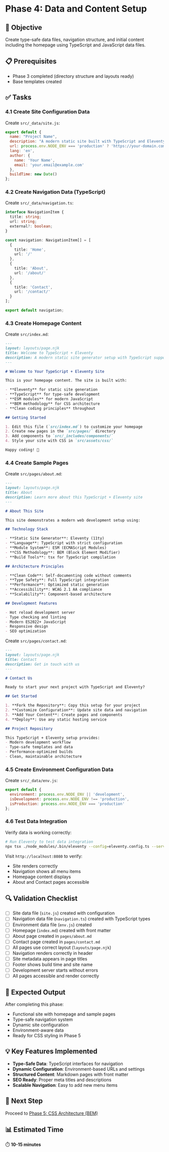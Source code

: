 # Phase 4: Data and Content Setup

## 🎯 Objective
Create type-safe data files, navigation structure, and initial content including the homepage using TypeScript and JavaScript data files.

## 📋 Prerequisites
- Phase 3 completed (directory structure and layouts ready)
- Base templates created

## ✅ Tasks

### 4.1 Create Site Configuration Data
Create `src/_data/site.js`:

```javascript
export default {
  name: "Project Name",
  description: "A modern static site built with TypeScript and Eleventy",
  url: process.env.NODE_ENV === 'production' ? 'https://your-domain.com' : 'http://localhost:8080',
  lang: 'en',
  author: {
    name: 'Your Name',
    email: 'your.email@example.com'
  },
  buildTime: new Date()
};
```

### 4.2 Create Navigation Data (TypeScript)
Create `src/_data/navigation.ts`:

```typescript
interface NavigationItem {
  title: string;
  url: string;
  external?: boolean;
}

const navigation: NavigationItem[] = [
  {
    title: 'Home',
    url: '/'
  },
  {
    title: 'About',
    url: '/about/'
  },
  {
    title: 'Contact',
    url: '/contact/'
  }
];

export default navigation;
```

### 4.3 Create Homepage Content
Create `src/index.md`:

```markdown
---
layout: layouts/page.njk
title: Welcome to TypeScript + Eleventy
description: A modern static site generator setup with TypeScript support
---

# Welcome to Your TypeScript + Eleventy Site

This is your homepage content. The site is built with:

- **Eleventy** for static site generation
- **TypeScript** for type-safe development
- **ESM modules** for modern JavaScript
- **BEM methodology** for CSS architecture
- **Clean coding principles** throughout

## Getting Started

1. Edit this file (`src/index.md`) to customize your homepage
2. Create new pages in the `src/pages/` directory
3. Add components to `src/_includes/components/`
4. Style your site with CSS in `src/assets/css/`

Happy coding! 🚀
```

### 4.4 Create Sample Pages
Create `src/pages/about.md`:

```markdown
---
layout: layouts/page.njk
title: About
description: Learn more about this TypeScript + Eleventy site
---

# About This Site

This site demonstrates a modern web development setup using:

## Technology Stack

- **Static Site Generator**: Eleventy (11ty)
- **Language**: TypeScript with strict configuration
- **Module System**: ESM (ECMAScript Modules)
- **CSS Methodology**: BEM (Block Element Modifier)
- **Build Tools**: tsx for TypeScript compilation

## Architecture Principles

- **Clean Code**: Self-documenting code without comments
- **Type Safety**: Full TypeScript integration
- **Performance**: Optimized static generation
- **Accessibility**: WCAG 2.1 AA compliance
- **Scalability**: Component-based architecture

## Development Features

- Hot reload development server
- Type checking and linting
- Modern ES2022+ JavaScript
- Responsive design
- SEO optimization
```

Create `src/pages/contact.md`:

```markdown
---
layout: layouts/page.njk
title: Contact
description: Get in touch with us
---

# Contact Us

Ready to start your next project with TypeScript and Eleventy?

## Get Started

1. **Fork the Repository**: Copy this setup for your project
2. **Customize Configuration**: Update site data and navigation
3. **Add Your Content**: Create pages and components
4. **Deploy**: Use any static hosting service

## Project Repository

This TypeScript + Eleventy setup provides:
- Modern development workflow
- Type-safe templates and data
- Performance-optimized builds
- Clean, maintainable architecture
```

### 4.5 Create Environment Configuration Data
Create `src/_data/env.js`:

```javascript
export default {
  environment: process.env.NODE_ENV || 'development',
  isDevelopment: process.env.NODE_ENV !== 'production',
  isProduction: process.env.NODE_ENV === 'production'
};
```

### 4.6 Test Data Integration
Verify data is working correctly:

```bash
# Run Eleventy to test data integration
npx tsx ./node_modules/.bin/eleventy --config=eleventy.config.ts --serve
```

Visit `http://localhost:8080` to verify:
- Site renders correctly
- Navigation shows all menu items
- Homepage content displays
- About and Contact pages accessible

## 🔍 Validation Checklist
- [ ] Site data file (`site.js`) created with configuration
- [ ] Navigation data file (`navigation.ts`) created with TypeScript types
- [ ] Environment data file (`env.js`) created
- [ ] Homepage (`index.md`) created with front matter
- [ ] About page created in `pages/about.md`
- [ ] Contact page created in `pages/contact.md`
- [ ] All pages use correct layout (`layouts/page.njk`)
- [ ] Navigation renders correctly in header
- [ ] Site metadata appears in page titles
- [ ] Footer shows build time and site name
- [ ] Development server starts without errors
- [ ] All pages accessible and render correctly

## 📝 Expected Output
After completing this phase:
- Functional site with homepage and sample pages
- Type-safe navigation system
- Dynamic site configuration
- Environment-aware data
- Ready for CSS styling in Phase 5

## 💡 Key Features Implemented
- **Type-Safe Data**: TypeScript interfaces for navigation
- **Dynamic Configuration**: Environment-based URLs and settings
- **Structured Content**: Markdown pages with front matter
- **SEO Ready**: Proper meta titles and descriptions
- **Scalable Navigation**: Easy to add new menu items

## 🔗 Next Step
Proceed to [Phase 5: CSS Architecture (BEM)](./phase-5-css-architecture.md)

## 📊 Estimated Time
⏱️ **10-15 minutes**